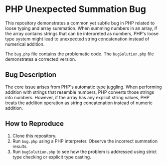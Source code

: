 # PHP Unexpected Summation Bug

This repository demonstrates a common yet subtle bug in PHP related to loose typing and array summation.  When summing numbers in an array, if the array contains strings that can be interpreted as numbers, PHP's loose type system might lead to unexpected string concatenation instead of numerical addition.

The `bug.php` file contains the problematic code. The `bugSolution.php` file demonstrates a corrected version.

## Bug Description
The core issue arises from PHP's automatic type juggling. When performing addition with strings that resemble numbers, PHP converts those strings into numbers. However, if the array has any explicit string values, PHP treats the addition operation as string concatenation instead of numeric addition.

## How to Reproduce
1. Clone this repository.
2. Run `bug.php` using a PHP interpreter. Observe the incorrect summation results.
3. Run `bugSolution.php` to see how the problem is addressed using strict type checking or explicit type casting.